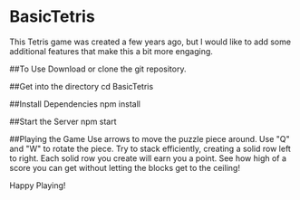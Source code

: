 # BasicTetris
This Tetris game was created a few years ago, but I would like to add some additional 
features that make this a bit more engaging. 


##To Use
Download or clone the git repository. 

##Get into the directory 
cd BasicTetris

##Install Dependencies
npm install 

##Start the Server
npm start

##Playing the Game
Use arrows to move the puzzle piece around. Use "Q" and "W" to rotate the piece. 
Try to stack efficiently, creating a solid row left to right. Each solid row
you create will earn you a point. See how high of a score you can get without letting the blocks 
get to the ceiling!

Happy Playing! 
